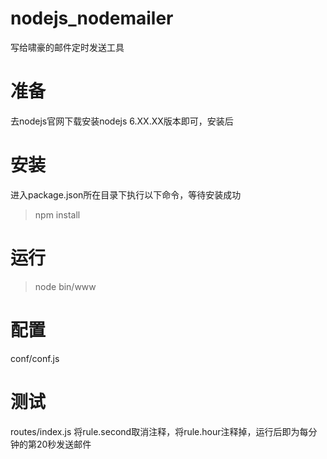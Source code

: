 # nodejs_nodemailer

写给啸豪的邮件定时发送工具
# 准备
去nodejs官网下载安装nodejs 6.XX.XX版本即可，安装后

# 安装
 进入package.json所在目录下执行以下命令，等待安装成功
> npm install


# 运行

> node bin/www


# 配置

 conf/conf.js

# 测试

 routes/index.js 将rule.second取消注释，将rule.hour注释掉，运行后即为每分钟的第20秒发送邮件